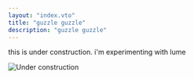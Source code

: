 ```yaml
---
layout: "index.vto"
title: "guzzle guzzle"
description: "guzzle guzzle"
---
```


<a hidden rel="me" href="https://wetdry.world/@getchoo">
	my mastodon account
</a>

this is under construction. i'm experimenting with lume

![Under construction](/imgs/gifs/obras.gif)
